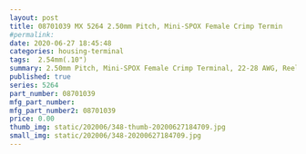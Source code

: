 ```yaml
---
layout: post
title: 08701039 MX 5264 2.50mm Pitch, Mini-SPOX Female Crimp Termin
#permalink: 
date: 2020-06-27 18:45:48
categories: housing-terminal
tags:  2.54mm(.10")
summary: 2.50mm Pitch, Mini-SPOX Female Crimp Terminal, 22-28 AWG, Reel
published: true 
series: 5264
part_number: 08701039
mfg_part_number: 
mfg_part_number2: 08701039
price: 0.00
thumb_img: static/202006/348-thumb-20200627184709.jpg
small_img: static/202006/348-20200627184709.jpg
---
```



